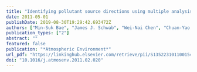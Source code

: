 ```yaml
---
title: "Identifying pollutant source directions using multiple analysis methods at a rural location in New York"
date: 2011-05-01
publishDate: 2019-08-30T19:29:42.693472Z
authors: ["Min-Suk Bae", "James J. Schwab", "Wei-Nai Chen", "Chuan-Yao Lin", "Oliver V. Rattigan", "Kenneth L. Demerjian"]
publication_types: ["2"]
abstract: ""
featured: false
publication: "*Atmospheric Environment*"
url_pdf: "https://linkinghub.elsevier.com/retrieve/pii/S1352231011001543"
doi: "10.1016/j.atmosenv.2011.02.020"
---
```



